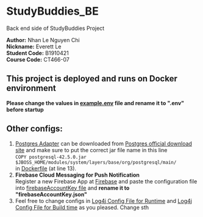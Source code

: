 # StudyBuddies_BE

Back end side of StudyBuddies Project

**Author:** Nhan Le Nguyen Chi \
**Nickname:** Everett Le \
**Student Code:** B1910421 \
**Course Code:** CT466-07 

## **This project is deployed and runs on Docker environment**

**Please change the values in [example.env](example.env) file and rename it to ".env" before startup**

## **Other configs:**
1. [Postgres Adapter](postgresql-42.5.0.jar) can be downloaded from [Postgres official download site](https://jdbc.postgresql.org/download/#older-versions)  and make sure to put the correct jar file name in this line <br>
`COPY postgresql-42.5.0.jar $JBOSS_HOME/modules/system/layers/base/org/postgresql/main/` <br>
in [Dockerfile](Dockerfile) (at line 13).
2. **Firebase Cloud Messaging for Push Notification** \
Register a new Firebase App at [Firebase](https://firebase.google.com/) and paste the configuration file into [firebaseAccountKey file](keys/firebaseAccountKey.example.json) and **rename it to "firebaseAccountKey.json"**
3. Feel free to change configs in [Log4j Config File for Runtime](src/main/resources/log4j2.xml) and [Log4j Config File for Build time](src/test/resources/log4j2.xml) as you pleased.
Change sth